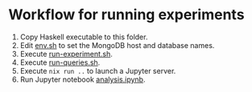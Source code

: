 # Workflow for running experiments

1. Copy Haskell executable to this folder.
2. Edit [env.sh](env.sh) to set the MongoDB host and database names.
3. Execute [run-experiment.sh](run-experiment.sh).
4. Execute [run-queries.sh](run-queries.sh).
5. Execute `nix run ..` to launch a Jupyter server.
6. Run Jupyter notebook [analysis.ipynb](analysis.ipynb).
